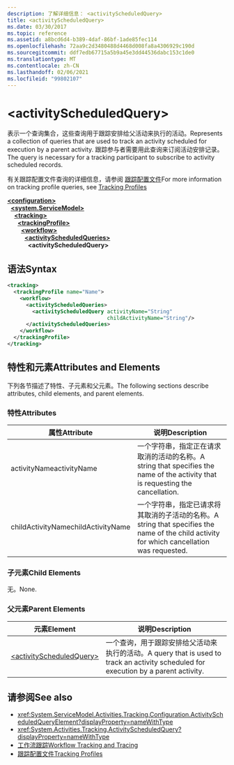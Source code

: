 ```yaml
---
description: 了解详细信息： <activityScheduledQuery>
title: <activityScheduledQuery>
ms.date: 03/30/2017
ms.topic: reference
ms.assetid: a8bcd6d4-b389-4daf-86bf-1ade85fec114
ms.openlocfilehash: 72aa9c2d3480488d4468d008fa8a4306929c190d
ms.sourcegitcommit: ddf7edb67715a5b9a45e3dd44536dabc153c1de0
ms.translationtype: MT
ms.contentlocale: zh-CN
ms.lasthandoff: 02/06/2021
ms.locfileid: "99802107"
---
```

# \<activityScheduledQuery>

<span data-ttu-id="5472c-102">表示一个查询集合，这些查询用于跟踪安排给父活动来执行的活动。</span><span class="sxs-lookup"><span data-stu-id="5472c-102">Represents a collection of queries that are used to track an activity scheduled for execution by a parent activity.</span></span> <span data-ttu-id="5472c-103">跟踪参与者需要用此查询来订阅活动安排记录。</span><span class="sxs-lookup"><span data-stu-id="5472c-103">The query is necessary for a tracking participant to subscribe to activity scheduled records.</span></span>  
  
 <span data-ttu-id="5472c-104">有关跟踪配置文件查询的详细信息，请参阅 [跟踪配置文件](../../../windows-workflow-foundation/tracking-profiles.md)</span><span class="sxs-lookup"><span data-stu-id="5472c-104">For more information on tracking profile queries, see [Tracking Profiles](../../../windows-workflow-foundation/tracking-profiles.md)</span></span>  
  
[**\<configuration>**](../configuration-element.md)\
&nbsp;&nbsp;[**\<system.ServiceModel>**](system-servicemodel-of-workflow.md)\
&nbsp;&nbsp;&nbsp;&nbsp;[**\<tracking>**](tracking.md)\
&nbsp;&nbsp;&nbsp;&nbsp;&nbsp;&nbsp;[**\<trackingProfile>**](trackingprofile.md)\
&nbsp;&nbsp;&nbsp;&nbsp;&nbsp;&nbsp;&nbsp;&nbsp;[**\<workflow>**](workflow.md)\
&nbsp;&nbsp;&nbsp;&nbsp;&nbsp;&nbsp;&nbsp;&nbsp;&nbsp;&nbsp;[**\<activityScheduledQueries>**](activityscheduledqueries.md)\
&nbsp;&nbsp;&nbsp;&nbsp;&nbsp;&nbsp;&nbsp;&nbsp;&nbsp;&nbsp;&nbsp;&nbsp;**\<activityScheduledQuery>**  
  
## <a name="syntax"></a><span data-ttu-id="5472c-105">语法</span><span class="sxs-lookup"><span data-stu-id="5472c-105">Syntax</span></span>  
  
```xml
<tracking>
  <trackingProfile name="Name">
    <workflow>
      <activityScheduledQueries>
        <activityScheduledQuery activityName="String"
                                childActivityName="String"/>
      </activityScheduledQueries>
    </workflow>
  </trackingProfile>
</tracking>  
```  
  
## <a name="attributes-and-elements"></a><span data-ttu-id="5472c-106">特性和元素</span><span class="sxs-lookup"><span data-stu-id="5472c-106">Attributes and Elements</span></span>  

 <span data-ttu-id="5472c-107">下列各节描述了特性、子元素和父元素。</span><span class="sxs-lookup"><span data-stu-id="5472c-107">The following sections describe attributes, child elements, and parent elements.</span></span>  
  
### <a name="attributes"></a><span data-ttu-id="5472c-108">特性</span><span class="sxs-lookup"><span data-stu-id="5472c-108">Attributes</span></span>  
  
|<span data-ttu-id="5472c-109">属性</span><span class="sxs-lookup"><span data-stu-id="5472c-109">Attribute</span></span>|<span data-ttu-id="5472c-110">说明</span><span class="sxs-lookup"><span data-stu-id="5472c-110">Description</span></span>|  
|---------------|-----------------|  
|<span data-ttu-id="5472c-111">activityName</span><span class="sxs-lookup"><span data-stu-id="5472c-111">activityName</span></span>|<span data-ttu-id="5472c-112">一个字符串，指定正在请求取消的活动的名称。</span><span class="sxs-lookup"><span data-stu-id="5472c-112">A string that specifies the name of the activity that is requesting the cancellation.</span></span>|  
|<span data-ttu-id="5472c-113">childActivityName</span><span class="sxs-lookup"><span data-stu-id="5472c-113">childActivityName</span></span>|<span data-ttu-id="5472c-114">一个字符串，指定已请求将其取消的子活动的名称。</span><span class="sxs-lookup"><span data-stu-id="5472c-114">A string that specifies the name of the child activity for which cancellation was requested.</span></span>|  
  
### <a name="child-elements"></a><span data-ttu-id="5472c-115">子元素</span><span class="sxs-lookup"><span data-stu-id="5472c-115">Child Elements</span></span>  

 <span data-ttu-id="5472c-116">无。</span><span class="sxs-lookup"><span data-stu-id="5472c-116">None.</span></span>  
  
### <a name="parent-elements"></a><span data-ttu-id="5472c-117">父元素</span><span class="sxs-lookup"><span data-stu-id="5472c-117">Parent Elements</span></span>  
  
|<span data-ttu-id="5472c-118">元素</span><span class="sxs-lookup"><span data-stu-id="5472c-118">Element</span></span>|<span data-ttu-id="5472c-119">说明</span><span class="sxs-lookup"><span data-stu-id="5472c-119">Description</span></span>|  
|-------------|-----------------|  
|[\<activityScheduledQuery>](activityscheduledquery.md)|<span data-ttu-id="5472c-120">一个查询，用于跟踪安排给父活动来执行的活动。</span><span class="sxs-lookup"><span data-stu-id="5472c-120">A query that is used to track an activity scheduled for execution by a parent activity.</span></span>|  
  
## <a name="see-also"></a><span data-ttu-id="5472c-121">请参阅</span><span class="sxs-lookup"><span data-stu-id="5472c-121">See also</span></span>

- <xref:System.ServiceModel.Activities.Tracking.Configuration.ActivityScheduledQueryElement?displayProperty=nameWithType>
- <xref:System.Activities.Tracking.ActivityScheduledQuery?displayProperty=nameWithType>
- [<span data-ttu-id="5472c-122">工作流跟踪</span><span class="sxs-lookup"><span data-stu-id="5472c-122">Workflow Tracking and Tracing</span></span>](../../../windows-workflow-foundation/workflow-tracking-and-tracing.md)
- [<span data-ttu-id="5472c-123">跟踪配置文件</span><span class="sxs-lookup"><span data-stu-id="5472c-123">Tracking Profiles</span></span>](../../../windows-workflow-foundation/tracking-profiles.md)
